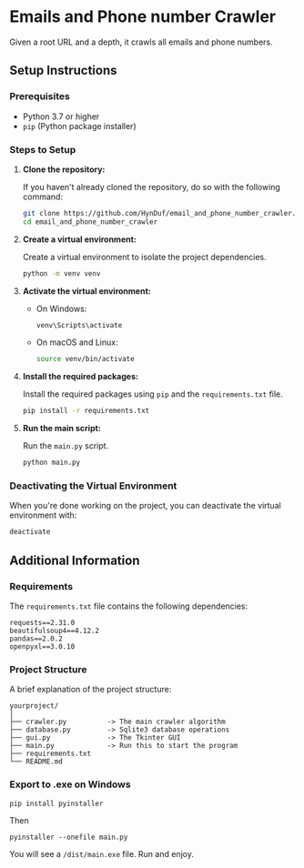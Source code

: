 # Emails and Phone number Crawler 

Given a root URL and a depth, it crawls all emails and phone numbers.

## Setup Instructions

### Prerequisites

- Python 3.7 or higher
- `pip` (Python package installer)

### Steps to Setup

1. **Clone the repository:**
   
   If you haven't already cloned the repository, do so with the following command:
   
   ```sh
   git clone https://github.com/HynDuf/email_and_phone_number_crawler.git
   cd email_and_phone_number_crawler
   ```

2. **Create a virtual environment:**

   Create a virtual environment to isolate the project dependencies.
   
   ```sh
   python -m venv venv
   ```

3. **Activate the virtual environment:**

   - On Windows:
     
     ```sh
     venv\Scripts\activate
     ```
   
   - On macOS and Linux:
     
     ```sh
     source venv/bin/activate
     ```

4. **Install the required packages:**

   Install the required packages using `pip` and the `requirements.txt` file.
   
   ```sh
   pip install -r requirements.txt
   ```

5. **Run the main script:**

   Run the `main.py` script.
   
   ```sh
   python main.py
   ```

### Deactivating the Virtual Environment

When you're done working on the project, you can deactivate the virtual environment with:

```sh
deactivate
```

## Additional Information

### Requirements

The `requirements.txt` file contains the following dependencies:

```
requests==2.31.0
beautifulsoup4==4.12.2
pandas==2.0.2
openpyxl==3.0.10
```

### Project Structure

A brief explanation of the project structure:

```
yourproject/
│
├── crawler.py          -> The main crawler algorithm
├── database.py         -> Sqlite3 database operations
├── gui.py              -> The Tkinter GUI
├── main.py             -> Run this to start the program
├── requirements.txt
└── README.md
```
### Export to .exe on Windows

```
pip install pyinstaller
```
Then
```
pyinstaller --onefile main.py
```
You will see a `/dist/main.exe` file. Run and enjoy.